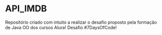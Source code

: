 # API_IMDB
Repositório criado com intuito a realizar o desafio proposto pela formação de Java OO dos cursos Alura! Desafio #7DaysOfCode!
